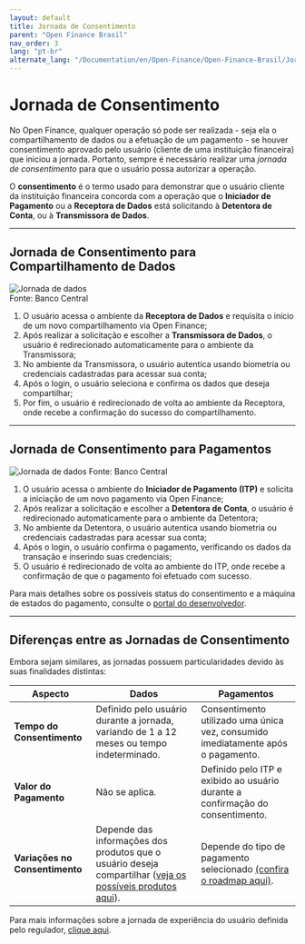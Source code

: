 ```yaml
---
layout: default
title: Jornada de Consentimento
parent: "Open Finance Brasil"
nav_order: 3
lang: "pt-br"
alternate_lang: "/Documentation/en/Open-Finance/Open-Finance-Brasil/JornadaConsentimento/OFB-JornadaConsentimento/"
---
```

# Jornada de Consentimento

No Open Finance, qualquer operação só pode ser realizada - seja ela o compartilhamento de dados ou a efetuação de um pagamento - se houver consentimento aprovado pelo usuário (cliente de uma instituição financeira) que iniciou a jornada. Portanto, sempre é necessário realizar uma *jornada de consentimento* para que o usuário possa autorizar a operação.

O **consentimento** é o termo usado para demonstrar que o usuário cliente da instituição financeira concorda com a operação que o **Iniciador de Pagamento** ou a **Receptora de Dados** está solicitando à **Detentora de Conta**, ou à **Transmissora de Dados**.

---

## Jornada de Consentimento para Compartilhamento de Dados

![Jornada de dados](./images/jornada_dados.png)  
Fonte: Banco Central

1. O usuário acessa o ambiente da **Receptora de Dados** e requisita o início de um novo compartilhamento via Open Finance;
2. Após realizar a solicitação e escolher a **Transmissora de Dados**, o usuário é redirecionado automaticamente para o ambiente da Transmissora;
3. No ambiente da Transmissora, o usuário autentica usando biometria ou credenciais cadastradas para acessar sua conta;
4. Após o login, o usuário seleciona e confirma os dados que deseja compartilhar;
5. Por fim, o usuário é redirecionado de volta ao ambiente da Receptora, onde recebe a confirmação do sucesso do compartilhamento.

---

## Jornada de Consentimento para Pagamentos

![Jornada de dados](./images/jornada_pgtos.png)
Fonte: Banco Central

1. O usuário acessa o ambiente do **Iniciador de Pagamento (ITP)** e solicita a iniciação de um novo pagamento via Open Finance;
2. Após realizar a solicitação e escolher a **Detentora de Conta**, o usuário é redirecionado automaticamente para o ambiente da Detentora;
3. No ambiente da Detentora, o usuário autentica usando biometria ou credenciais cadastradas para acessar sua conta;
4. Após o login, o usuário confirma o pagamento, verificando os dados da transação e inserindo suas credenciais;
5. O usuário é redirecionado de volta ao ambiente do ITP, onde recebe a confirmação de que o pagamento foi efetuado com sucesso.

Para mais detalhes sobre os possíveis status do consentimento e a máquina de estados do pagamento, consulte o [portal do desenvolvedor](https://openfinancebrasil.atlassian.net/wiki/spaces/OF/pages/347078805/M+quina+de+Estados+-+v4.0.0+-+SV+Pagamentos).

---

## Diferenças entre as Jornadas de Consentimento

Embora sejam similares, as jornadas possuem particularidades devido às suas finalidades distintas:

| **Aspecto**            | **Dados**                                                                                     | **Pagamentos**                                                                        |
|-------------------------|-----------------------------------------------------------------------------------------------|---------------------------------------------------------------------------------------|
| **Tempo do Consentimento** | Definido pelo usuário durante a jornada, variando de 1 a 12 meses ou tempo indeterminado.    | Consentimento utilizado uma única vez, consumido imediatamente após o pagamento.      |
| **Valor do Pagamento**    | Não se aplica.                                                                              | Definido pelo ITP e exibido ao usuário durante a confirmação do consentimento.        |
| **Variações no Consentimento** | Depende das informações dos produtos que o usuário deseja compartilhar ([veja os possíveis produtos aqui](../PerfisOFB/OOF-Transmissor.html)). | Depende do tipo de pagamento selecionado [(confira o roadmap aqui)](../PerfisOFB/OFB-Detentor.html).              |

Para mais informações sobre a jornada de experiência do usuário definida pelo regulador, [clique aqui](https://openfinancebrasil.atlassian.net/wiki/spaces/OF/pages/17378535/Guia+de+Experi+ncia+do+Usu+rio).
